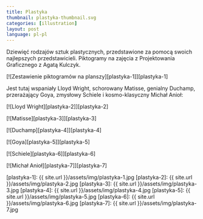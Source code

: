 ```yaml
---
title: Plastyka
thumbnail: plastyka-thumbnail.svg
categories: [illustration]
layout: post
language: pl-pl
---
```


Dziewięć rodzajów sztuk plastycznych, przedstawione za pomocą swoich najlepszych przedstawicieli. Piktogramy na zajęcia z Projektowania Graficznego z Agatą Kulczyk.

[![Zestawienie piktogramów na planszy][plastyka-1]][plastyka-1]

Jest tutaj wspaniały Lloyd Wright, schorowany Matisse, genialny Duchamp, przerażający Goya, zmysłowy Schiele i kosmo-klasyczny Michał Anioł:

[![Lloyd Wright][plastyka-2]][plastyka-2]

[![Matisse][plastyka-3]][plastyka-3]

[![Duchamp][plastyka-4]][plastyka-4]

[![Goya][plastyka-5]][plastyka-5]

[![Schiele][plastyka-6]][plastyka-6]

[![Michał Anioł][plastyka-7]][plastyka-7]

[plastyka-1]: {{ site.url }}/assets/img/plastyka-1.jpg
[plastyka-2]: {{ site.url }}/assets/img/plastyka-2.jpg
[plastyka-3]: {{ site.url }}/assets/img/plastyka-3.jpg
[plastyka-4]: {{ site.url }}/assets/img/plastyka-4.jpg
[plastyka-5]: {{ site.url }}/assets/img/plastyka-5.jpg
[plastyka-6]: {{ site.url }}/assets/img/plastyka-6.jpg
[plastyka-7]: {{ site.url }}/assets/img/plastyka-7.jpg